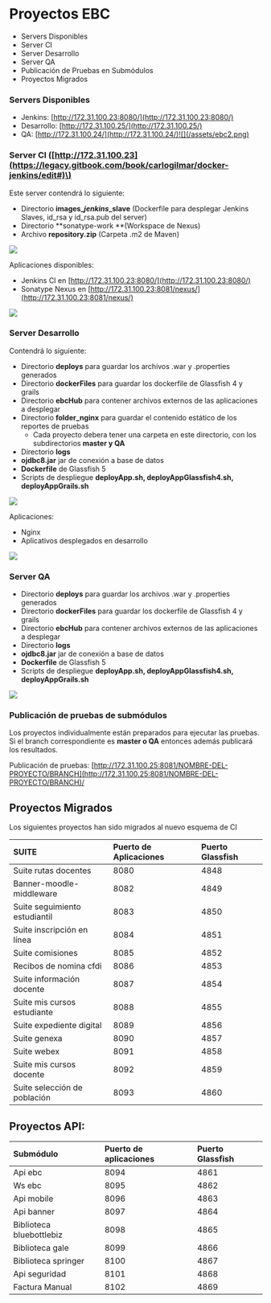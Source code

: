 # Proyectos EBC

* Servers Disponibles
* Server CI
* Server Desarrollo
* Server QA
* Publicación de Pruebas en Submódulos
* Proyectos Migrados

### Servers Disponibles

* Jenkins: [http://172.31.100.23:8080/](http://172.31.100.23:8080/) 
* Desarrollo: [http://172.31.100.25/](http://172.31.100.25/)
* QA: [http://172.31.100.24/](http://172.31.100.24/)![](/assets/ebc2.png)

### Server CI \([http://172.31.100.23](https://legacy.gitbook.com/book/carlogilmar/docker-jenkins/edit#)\)

Este server contendrá lo siguiente:

* Directorio **images\_**_**jenkins**_**\_slave** \(Dockerfile para desplegar Jenkins Slaves, id\_rsa y id\_rsa.pub del server\)
* Directorio **sonatype-work **\(Workspace de Nexus\)
* Archivo **repository.zip** \(Carpeta .m2 de Maven\) 

![](/assets/ci1.png)

Aplicaciones disponibles:

* Jenkins CI en [http://172.31.100.23:8080/](http://172.31.100.23:8080/)
* Sonatype Nexus en [http://172.31.100.23:8081/nexus/](http://172.31.100.23:8081/nexus/)

![](/assets/ci3.png)

### Server Desarrollo

Contendrá lo siguiente:

* Directorio **deploys** para guardar los archivos .war y .properties generados 
* Directorio **dockerFiles** para guardar los dockerfile de Glassfish 4 y grails
* Directorio **ebcHub** para contener archivos externos de las aplicaciones a desplegar
* Directorio **folder\_nginx** para guardar el contenido estático de los reportes de pruebas 
  * Cada proyecto debera tener una carpeta en este directorio, con los subdirectorios **master y QA**
* Directorio **logs**
* **ojdbc8.jar** jar de conexión a base de datos
* **Dockerfile** de Glassfish 5
* Scripts de despliegue **deployApp.sh, deployAppGlassfish4.sh, deployAppGrails.sh**

![](/assets/devl1.png)

Aplicaciones:

* Nginx 
* Aplicativos desplegados en desarrollo

![](/assets/devl3.png)

### Server QA

* Directorio **deploys** para guardar los archivos .war y .properties generados 
* Directorio **dockerFiles** para guardar los dockerfile de Glassfish 4 y grails
* Directorio **ebcHub** para contener archivos externos de las aplicaciones a desplegar
* Directorio **logs**
* **ojdbc8.jar** jar de conexión a base de datos
* **Dockerfile** de Glassfish 5
* Scripts de despliegue **deployApp.sh, deployAppGlassfish4.sh, deployAppGrails.sh**

![](/assets/qa1.png)

### Publicación de pruebas de submódulos

Los proyectos individualmente están preparados para ejecutar las pruebas. Si el branch correspondiente es **master o QA** entonces además publicará los resultados.

Publicación de pruebas: [http://172.31.100.25:8081/NOMBRE-DEL-PROYECTO/BRANCH](http://172.31.100.25:8081/NOMBRE-DEL-PROYECTO/BRANCH)/

## Proyectos Migrados

Los siguientes proyectos han sido migrados al nuevo esquema de CI

| **SUITE** | **Puerto de Aplicaciones** | **Puerto Glassfish** |
| :--- | :--- | :--- |
| Suite rutas docentes | 8080 | 4848 |
| Banner-moodle-middleware | 8082 | 4849 |
| Suite seguimiento estudiantil | 8083 | 4850 |
| Suite inscripción en línea | 8084 | 4851 |
| Suite comisiones | 8085 | 4852 |
| Recibos de nomina cfdi | 8086 | 4853 |
| Suite información docente | 8087 | 4854 |
| Suite mis cursos estudiante | 8088 | 4855 |
| Suite expediente digital | 8089 | 4856 |
| Suite genexa | 8090 | 4857 |
| Suite webex | 8091 | 4858 |
| Suite mis cursos docente | 8092 | 4859 |
| Suite selección de población | 8093 | 4860 |

## **Proyectos API:**

| Submódulo | Puerto de aplicaciones | Puerto Glassfish |
| :--- | :--- | :--- |
| Api ebc | 8094 | 4861 |
| Ws ebc | 8095 | 4862 |
| Api mobile | 8096 | 4863 |
| Api banner | 8097 | 4864 |
| Biblioteca bluebottlebiz | 8098 | 4865 |
| Biblioteca gale | 8099 | 4866 |
| Biblioteca springer | 8100 | 4867 |
| Api seguridad | 8101 | 4868 |
| Factura Manual | 8102 | 4869 |




